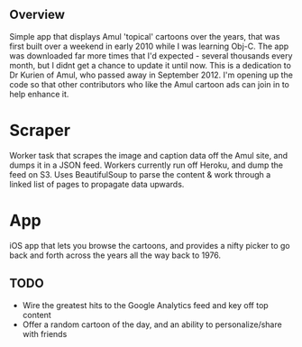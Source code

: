 Overview
--------

Simple app that displays Amul 'topical' cartoons over the years, that was first built over a weekend in early 2010 while I was learning Obj-C. The app was downloaded far more times that I'd expected - several thousands every month, but I didnt get a chance to update it until now. This is a dedication to Dr Kurien of Amul, who passed away in September 2012. I'm opening up the code so that other contributors who like the Amul cartoon ads can join in to help enhance it.

Scraper
=======
Worker task that scrapes the image and caption data off the Amul site, and dumps it in a JSON feed. Workers currently run off Heroku, and dump the feed on S3. Uses BeautifulSoup to parse the content & work through a linked list of pages to propagate data upwards.

App
===
iOS app that lets you browse the cartoons, and provides a nifty picker to go back and forth across the years all the way back to 1976.

TODO
----
* Wire the greatest hits to the Google Analytics feed and key off top content
* Offer a random cartoon of the day, and an ability to personalize/share with friends
